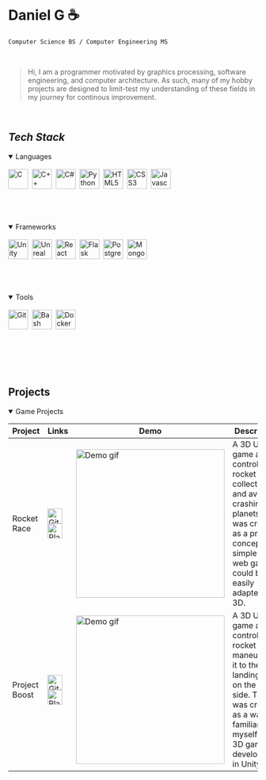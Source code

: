 # **Daniel G** ☕

`Computer Science BS / Computer Engineering MS`

<br />

> Hi, I am a programmer motivated by graphics processing, software engineering, and computer architecture. As such, many of my hobby projects are designed to limit-test my understanding of these fields in my journey for continous improvement.

<br />

## *Tech Stack*
<details open>
  <summary> Languages </summary>
  <br />
  <img align="left" alt="C" width="40px" style="padding-right:5px;" src="https://cdn.jsdelivr.net/gh/devicons/devicon@latest/icons/c/c-original.svg"/>
  <img align="left" alt="C++" width="40px" style="padding-right:5px;" src="https://cdn.jsdelivr.net/gh/devicons/devicon@latest/icons/cplusplus/cplusplus-original.svg"/>
  <img align="left" alt="C#" width="40px" style="padding-right:5px;" src="https://cdn.jsdelivr.net/gh/devicons/devicon@latest/icons/csharp/csharp-original.svg"/>
  <img align="left" alt="Python" width="40px" style="padding-right:5px;" src="https://cdn.jsdelivr.net/gh/devicons/devicon@latest/icons/python/python-original-wordmark.svg"/>
  <img align="left" alt="HTML5" width="40px" style="padding-right:5px;" src="https://cdn.jsdelivr.net/gh/devicons/devicon@latest/icons/html5/html5-original-wordmark.svg"/>
  <img align="left" alt="CSS3" width="40px" style="padding-right:5px;" src="https://cdn.jsdelivr.net/gh/devicons/devicon@latest/icons/css3/css3-original-wordmark.svg"/>
  <img align="left" alt="Javascript" width="40px" style="padding-right:5px;" src="https://cdn.jsdelivr.net/gh/devicons/devicon@latest/icons/javascript/javascript-original.svg"/>
  <div style="clear:both"></div><br /><br /><br /><br />
</details>

<details open>
  <summary> Frameworks </summary>
  <br />
  <img align="left" alt="Unity" width="40px" style="padding-right:5px;" src="https://cdn.jsdelivr.net/gh/devicons/devicon@latest/icons/unity/unity-original-wordmark.svg"/>
  <img align="left" alt="Unreal" width="40px" style="padding-right:5px;" src="https://cdn.jsdelivr.net/gh/devicons/devicon@latest/icons/unrealengine/unrealengine-original-wordmark.svg"/>
  <img align="left" alt="React" width="40px" style="padding-right:5px;" src="https://cdn.jsdelivr.net/gh/devicons/devicon@latest/icons/react/react-original-wordmark.svg"/>
  <img align="left" alt="Flask" width="40px" style="padding-right:5px;" src="https://cdn.jsdelivr.net/gh/devicons/devicon@latest/icons/flask/flask-original-wordmark.svg"/>
  <img align="left" alt="PostgreSQL" width="40px" style="padding-right:5px;" src="https://cdn.jsdelivr.net/gh/devicons/devicon@latest/icons/postgresql/postgresql-original-wordmark.svg"/>
  <img align="left" alt="MongoDB" width="40px" style="padding-right:5px;" src="https://cdn.jsdelivr.net/gh/devicons/devicon@latest/icons/mongodb/mongodb-original-wordmark.svg"/>
  <div style="clear:both"></div><br /><br /><br /><br />
</details>

<details open>
  <summary> Tools </summary>
  <br />
  <img align="left" alt="Git" width="40px" style="padding-right:5px;" src="https://cdn.jsdelivr.net/gh/devicons/devicon@latest/icons/git/git-plain-wordmark.svg"/>
  <img align="left" alt="Bash" width="40px" style="padding-right:5px;" src="https://cdn.jsdelivr.net/gh/devicons/devicon@latest/icons/bash/bash-plain.svg"/>
  <img align="left" alt="Docker" width="40px" style="padding-right:5px;" src="https://cdn.jsdelivr.net/gh/devicons/devicon@latest/icons/docker/docker-original-wordmark.svg"/>
  <div style="clear:both"></div><br /><br /><br /><br />
</details>

<br />

## Projects

<details open>
  <summary> Game Projects </summary>

  | Project         | Links       | Demo         | Description  | Date          |
  | --------------- | ----------- | ------------ | ------------ | ------------- |
  | Rocket Race | [<img src="https://www.svgrepo.com/download/449764/github.svg" alt="GitHub" width="30" height="30">](https://github.com/sunghogo/Rocket-Race-Unity) [<img src="https://www.svgrepo.com/download/501816/play-game.svg" alt="Play Button" width="30" height="30">](https://sunghogo.github.io/Rocket-Race/) | <img src="https://github.com/sunghogo/Rocket-Race-Unity/blob/main/DemoReels/Demo.gif?raw=true" alt="Demo gif" width="300"/> | A 3D Unity game about controlling a rocket to collect stars and avoid crashing into planets. This was created as a proof of concept that simple 2D web games could be easily adapted into 3D. | 04/2024 |
  | Project Boost | [<img src="https://www.svgrepo.com/download/449764/github.svg" alt="GitHub" width="30" height="30">](https://github.com/sunghogo/Project-Boost/tree/main) [<img src="https://www.svgrepo.com/download/501816/play-game.svg" alt="Play Button" width="30" height="30">](https://sunghogo.github.io/Project-Boost/) | <img src="https://github.com/sunghogo/GameDevTV-Unity/blob/main/Project%20Boost/DemoReels/Demo.gif?raw=true" alt="Demo gif" width="300"/> | A 3D Unity game about controlling a rocket and maneuvering it to the landing pad on the other side. This was created as a way to familiarize myself with 3D game development in Unity. | 04/2024 |
  
</details>
